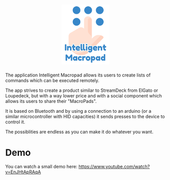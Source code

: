 <h1 align="center">
  <a href="https://memoriasit.github.io/"><img src="./documentation/logo.png" width="150">
  <br>
  </a>
</h1>

The application Intelligent Macropad allows its users to create lists of commands which can be executed remotely.

The app strives to create a product similar to StreamDeck from ElGato or Loupedeck, but with a way lower price and with a social component which allows its users to share their "MacroPads".

It is based on Bluetooth and by using a connection to an arduino (or a similar microcontroller with HID capacities) it sends presses to the device to control it.

The possiblities are endless as you can make it do whatever you want.

# Demo

You can watch a small demo here:
https://www.youtube.com/watch?v=EnJHtApRAqA